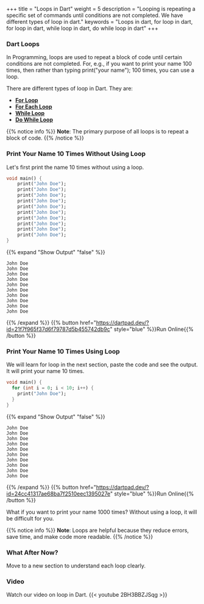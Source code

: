 +++
title = "Loops in Dart"
weight = 5
description = "Looping is repeating a specific set of commands until conditions are not completed. We have different types of loop in dart."
keywords = "Loops in dart, for loop in dart, for loop in dart, while loop in dart, do while loop in dart"
+++

### Dart Loops
In Programming, loops are used to repeat a block of code until certain conditions are not completed. For, e.g., if you want to print your name 100 times, then rather than typing print("your name"); 100 times, you can use a loop.  

There are different types of loop in Dart. They are:
*   **[For Loop](/conditions-and-loops/for-loop-in-dart/)**
*   **[For Each Loop](/conditions-and-loops/for-each-loop-in-dart/)**
*   **[While Loop](/conditions-and-loops/while-loop-in-dart/)**
*   **[Do While Loop](/conditions-and-loops/do-while-loop-in-dart/)**

{{% notice info %}}
**Note**: The primary purpose of all loops is to repeat a block of code.
{{% /notice %}}

### Print Your Name 10 Times Without Using Loop
Let's first print the name 10 times without using a loop.

```dart
void main() {
    print("John Doe");
    print("John Doe");
    print("John Doe");
    print("John Doe");
    print("John Doe");
    print("John Doe");
    print("John Doe");
    print("John Doe");
    print("John Doe");
    print("John Doe");
}
``` 
{{% expand "Show Output" "false" %}}
````plaintext
John Doe
John Doe
John Doe
John Doe
John Doe
John Doe
John Doe
John Doe
John Doe
John Doe
````
{{% /expand %}} 
{{% button href="https://dartpad.dev/?id=21f7f965f37d6f79787d5b455742db9c" style="blue" %}}Run Online{{% /button %}}

### Print Your Name 10 Times Using Loop
We will learn for loop in the next section, paste the code and see the output. It will print your name 10 times.

```dart
void main() {
  for (int i = 0; i < 10; i++) {
    print("John Doe");
  }
}
``` 
{{% expand "Show Output" "false" %}}
````plaintext
John Doe
John Doe
John Doe
John Doe
John Doe
John Doe
John Doe
John Doe
John Doe
John Doe
````
{{% /expand %}} 
{{% button href="https://dartpad.dev/?id=24cc41317ae68ba7f2510eec1395027e" style="blue" %}}Run Online{{% /button %}}

What if you want to print your name 1000 times? Without using a loop, it will be difficult for you.

{{% notice info %}}
**Note**: Loops are helpful because they reduce errors, save time, and make code more readable.
{{% /notice %}}
### What After Now?
Move to a new section to understand each loop clearly.

### Video
Watch our video on loop in Dart.
{{< youtube 2BH3BBZJSqg >}}
